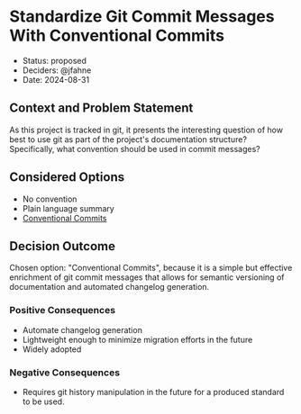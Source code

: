 # Standardize Git Commit Messages With Conventional Commits

* Status: proposed
* Deciders: @jfahne
* Date: 2024-08-31

## Context and Problem Statement

As this project is tracked in git, it presents the interesting question of how best to use git
as part of the project's documentation structure? Specifically, what convention should be used
in commit messages?

## Considered Options

* No convention
* Plain language summary
* [Conventional Commits](https://www.conventionalcommits.org)

## Decision Outcome

Chosen option: "Conventional Commits", because it is a simple but effective enrichment of git commit
messages that allows for semantic versioning of documentation and automated changelog generation.

### Positive Consequences

* Automate changelog generation
* Lightweight enough to minimize migration efforts in the future
* Widely adopted

### Negative Consequences

* Requires git history manipulation in the future for a produced standard to be used.

